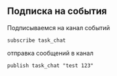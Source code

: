 ## Подписка на события

Подписываемся на канал событий
```redis
subscribe task_chat
```

отправка сообщений в канал
```redis
publish task_chat "test 123"
```